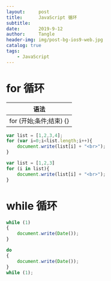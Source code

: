 ```yaml
---
layout:     post
title:      JavaScript 循环
subtitle:   
date:       2019-9-12
author:     Tangle
header-img: img/post-bg-ios9-web.jpg
catalog: true
tags:
    - JavaScript
---
```


# for 循环

| 语法                    |
| ----------------------- |
| for (开始;条件;结束) {} |

```javascript
var list = [1,2,3,4];
for (var i=0;i<list.length;i++){
    document.write(list[i] + "<br>");
}
```

```javascript
var list = [1,2,3]
for (i in list){
    document.write(list[i] + "<br>");
}
```
# while 循环

```javascript
while (1)
{
    document.write(Date());
}
```

```javascript
do
{
    document.write(Date());
}
while (1);
```
